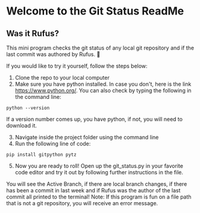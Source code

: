 # Welcome to the Git Status ReadMe

## Was it Rufus?

This mini program checks the git status of any local git repository and if the last commit was authored by Rufus. 🤔

If you would like to try it yourself, follow the steps below:
  1. Clone the repo to your local computer
  2. Make sure you have python installed. In case you don't, here is the link https://www.python.org/. You can also check by typing the following in the command line:
  ```
  python --version
  ```
  If a version number comes up, you have python, if not, you will need to download it.

  3. Navigate inside the project folder using the command line
  4. Run the following line of code:
  ```
  pip install gitpython pytz
  ```
  5. Now you are ready to roll! Open up the git_status.py in your favorite code editor and try it out by following further instructions in the file.

You will see the Active Branch, if there are local branch changes, if there has been a commit in last week and if Rufus was the author of the last commit all printed to the terminal! Note: If this program is fun on a file path that is not a git repository, you will receive an error message.
